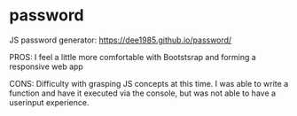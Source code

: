 # password
JS password generator: https://dee1985.github.io/password/

PROS:
 I feel a little more comfortable with Bootstsrap and forming a responsive web app

 CONS: 
  Difficulty with grasping JS concepts at this time. I was able to write a function and have it executed via the console, but was not able to have a userinput experience.
